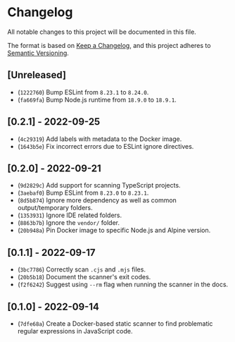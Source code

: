 # Changelog

All notable changes to this project will be documented in this file.

The format is based on [Keep a Changelog], and this project adheres to [Semantic
Versioning].

## [Unreleased]

- (`1222760`) Bump ESLint from `8.23.1` to `8.24.0`.
- (`fa669fa`) Bump Node.js runtime from `18.9.0` to `18.9.1`.

## [0.2.1] - 2022-09-25

- (`4c29319`) Add labels with metadata to the Docker image.
- (`1643b5e`) Fix incorrect errors due to ESLint ignore directives.

## [0.2.0] - 2022-09-21

- (`9d2829c`) Add support for scanning TypeScript projects.
- (`3aebaf0`) Bump ESLint from `8.23.0` to `8.23.1`.
- (`8d5b874`) Ignore more dependency as well as common output/temporary folders.
- (`1353931`) Ignore IDE related folders.
- (`8863b7b`) Ignore the `vendor/` folder.
- (`20b948a`) Pin Docker image to specific Node.js and Alpine version.

## [0.1.1] - 2022-09-17

- (`3bc7786`) Correctly scan `.cjs` and `.mjs` files.
- (`20b5b18`) Document the scanner's exit codes.
- (`f2f6242`) Suggest using `--rm` flag when running the scanner in the docs.

## [0.1.0] - 2022-09-14

- (`7dfe68a`) Create a Docker-based static scanner to find problematic regular
  expressions in JavaScript code.

[keep a changelog]: https://keepachangelog.com/en/1.0.0/
[semantic versioning]: https://semver.org/spec/v2.0.0.html

